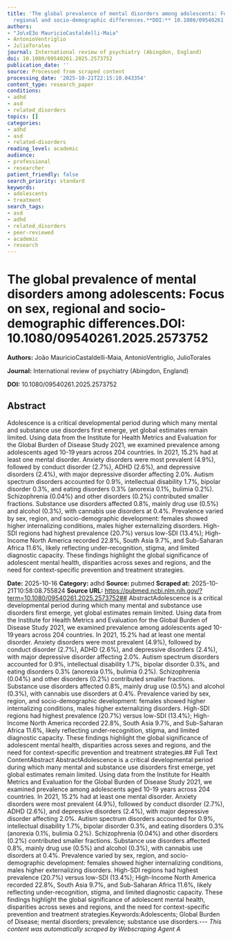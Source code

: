 ```yaml
---
title: 'The global prevalence of mental disorders among adolescents: Focus on sex,
  regional and socio-demographic differences.**DOI:** 10.1080/09540261.2025.2573752'
authors:
- "Jo\xE3o MauricioCastaldelli-Maia"
- AntonioVentriglio
- JulioTorales
journal: International review of psychiatry (Abingdon, England)
doi: 10.1080/09540261.2025.2573752
publication_date: ''
source: Processed from scraped content
processing_date: '2025-10-21T22:15:10.043354'
content_type: research_paper
conditions:
- adhd
- asd
- related_disorders
topics: []
categories:
- adhd
- asd
- related-disorders
reading_level: academic
audience:
- professional
- researcher
patient_friendly: false
search_priority: standard
keywords:
- adolescents
- treatment
search_tags:
- asd
- adhd
- related_disorders
- peer-reviewed
- academic
- research
---
```


# The global prevalence of mental disorders among adolescents: Focus on sex, regional and socio-demographic differences.**DOI:** 10.1080/09540261.2025.2573752

**Authors:** João MauricioCastaldelli-Maia, AntonioVentriglio, JulioTorales

**Journal:** International review of psychiatry (Abingdon, England)

**DOI:** 10.1080/09540261.2025.2573752

## Abstract

Adolescence is a critical developmental period during which many mental and substance use disorders first emerge, yet global estimates remain limited. Using data from the Institute for Health Metrics and Evaluation for the Global Burden of Disease Study 2021, we examined prevalence among adolescents aged 10-19 years across 204 countries. In 2021, 15.2% had at least one mental disorder. Anxiety disorders were most prevalent (4.9%), followed by conduct disorder (2.7%), ADHD (2.6%), and depressive disorders (2.4%), with major depressive disorder affecting 2.0%. Autism spectrum disorders accounted for 0.9%, intellectual disability 1.7%, bipolar disorder 0.3%, and eating disorders 0.3% (anorexia 0.1%, bulimia 0.2%). Schizophrenia (0.04%) and other disorders (0.2%) contributed smaller fractions. Substance use disorders affected 0.8%, mainly drug use (0.5%) and alcohol (0.3%), with cannabis use disorders at 0.4%. Prevalence varied by sex, region, and socio-demographic development: females showed higher internalizing conditions, males higher externalizing disorders. High-SDI regions had highest prevalence (20.7%) versus low-SDI (13.4%); High-Income North America recorded 22.8%, South Asia 9.7%, and Sub-Saharan Africa 11.6%, likely reflecting under-recognition, stigma, and limited diagnostic capacity. These findings highlight the global significance of adolescent mental health, disparities across sexes and regions, and the need for context-specific prevention and treatment strategies.

**Date:** 2025-10-16
**Category:** adhd
**Source:** pubmed
**Scraped at:** 2025-10-21T10:58:08.755824
**Source URL:** https://pubmed.ncbi.nlm.nih.gov/?term=10.1080/09540261.2025.2573752## AbstractAdolescence is a critical developmental period during which many mental and substance use disorders first emerge, yet global estimates remain limited. Using data from the Institute for Health Metrics and Evaluation for the Global Burden of Disease Study 2021, we examined prevalence among adolescents aged 10-19 years across 204 countries. In 2021, 15.2% had at least one mental disorder. Anxiety disorders were most prevalent (4.9%), followed by conduct disorder (2.7%), ADHD (2.6%), and depressive disorders (2.4%), with major depressive disorder affecting 2.0%. Autism spectrum disorders accounted for 0.9%, intellectual disability 1.7%, bipolar disorder 0.3%, and eating disorders 0.3% (anorexia 0.1%, bulimia 0.2%). Schizophrenia (0.04%) and other disorders (0.2%) contributed smaller fractions. Substance use disorders affected 0.8%, mainly drug use (0.5%) and alcohol (0.3%), with cannabis use disorders at 0.4%. Prevalence varied by sex, region, and socio-demographic development: females showed higher internalizing conditions, males higher externalizing disorders. High-SDI regions had highest prevalence (20.7%) versus low-SDI (13.4%); High-Income North America recorded 22.8%, South Asia 9.7%, and Sub-Saharan Africa 11.6%, likely reflecting under-recognition, stigma, and limited diagnostic capacity. These findings highlight the global significance of adolescent mental health, disparities across sexes and regions, and the need for context-specific prevention and treatment strategies.## Full Text ContentAbstract AbstractAdolescence is a critical developmental period during which many mental and substance use disorders first emerge, yet global estimates remain limited. Using data from the Institute for Health Metrics and Evaluation for the Global Burden of Disease Study 2021, we examined prevalence among adolescents aged 10-19 years across 204 countries. In 2021, 15.2% had at least one mental disorder. Anxiety disorders were most prevalent (4.9%), followed by conduct disorder (2.7%), ADHD (2.6%), and depressive disorders (2.4%), with major depressive disorder affecting 2.0%. Autism spectrum disorders accounted for 0.9%, intellectual disability 1.7%, bipolar disorder 0.3%, and eating disorders 0.3% (anorexia 0.1%, bulimia 0.2%). Schizophrenia (0.04%) and other disorders (0.2%) contributed smaller fractions. Substance use disorders affected 0.8%, mainly drug use (0.5%) and alcohol (0.3%), with cannabis use disorders at 0.4%. Prevalence varied by sex, region, and socio-demographic development: females showed higher internalizing conditions, males higher externalizing disorders. High-SDI regions had highest prevalence (20.7%) versus low-SDI (13.4%); High-Income North America recorded 22.8%, South Asia 9.7%, and Sub-Saharan Africa 11.6%, likely reflecting under-recognition, stigma, and limited diagnostic capacity. These findings highlight the global significance of adolescent mental health, disparities across sexes and regions, and the need for context-specific prevention and treatment strategies.Keywords:Adolescents; Global Burden of Disease; mental disorders; prevalence; substance use disorders.---
*This content was automatically scraped by Webscraping Agent A*
